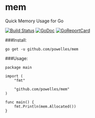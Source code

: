 # mem
Quick Memory Usage for Go

[![Build Status](https://travis-ci.org/powelles/mem.svg?branch=master)](https://travis-ci.org/powelles/mem)
[![GoDoc](https://godoc.org/github.com/powelles/mem?status.svg)](http://godoc.org/github.com/powelles/mem)
[![GoReportCard](https://img.shields.io/badge/go_report-A+-brightgreen.svg)](http://goreportcard.com/report/powelles/mem)

###Install:

    go get -u github.com/powelles/mem

###Usage:

    package main

    import (
        "fmt"

        "github.com/powelles/mem"
    )

    func main() {
        fmt.Println(mem.Allocated())
    }
